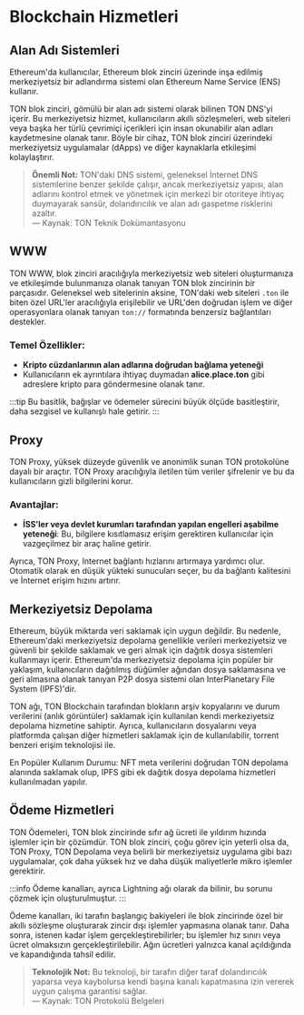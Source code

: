 # Blockchain Hizmetleri

## Alan Adı Sistemleri

Ethereum'da kullanıcılar, Ethereum blok zinciri üzerinde inşa edilmiş merkeziyetsiz bir adlandırma sistemi olan Ethereum Name Service (ENS) kullanır.

TON blok zinciri, gömülü bir alan adı sistemi olarak bilinen TON DNS'yi içerir. Bu merkeziyetsiz hizmet, kullanıcıların akıllı sözleşmeleri, web siteleri veya başka her türlü çevrimiçi içerikleri için insan okunabilir alan adları kaydetmesine olanak tanır. Böyle bir cihaz, TON blok zinciri üzerindeki merkeziyetsiz uygulamalar (dApps) ve diğer kaynaklarla etkileşimi kolaylaştırır. 

> **Önemli Not:** TON'daki DNS sistemi, geleneksel İnternet DNS sistemlerine benzer şekilde çalışır, ancak merkeziyetsiz yapısı, alan adlarını kontrol etmek ve yönetmek için merkezi bir otoriteye ihtiyaç duymayarak sansür, dolandırıcılık ve alan adı gaspetme risklerini azaltır.  
> — Kaynak: TON Teknik Dokümantasyonu

## WWW

TON WWW, blok zinciri aracılığıyla merkeziyetsiz web siteleri oluşturmanıza ve etkileşimde bulunmanıza olanak tanıyan TON blok zincirinin bir parçasıdır. Geleneksel web sitelerinin aksine, TON'daki web siteleri `.ton` ile biten özel URL'ler aracılığıyla erişilebilir ve URL'den doğrudan işlem ve diğer operasyonlara olanak tanıyan `ton://` formatında benzersiz bağlantıları destekler.

### Temel Özellikler:

- **Kripto cüzdanlarının alan adlarına doğrudan bağlama yeteneği**
- Kullanıcıların ek ayrıntılara ihtiyaç duymadan **alice.place.ton** gibi adreslere kripto para göndermesine olanak tanır. 

:::tip
Bu basitlik, bağışlar ve ödemeler sürecini büyük ölçüde basitleştirir, daha sezgisel ve kullanışlı hale getirir.
:::

## Proxy

TON Proxy, yüksek düzeyde güvenlik ve anonimlik sunan TON protokolüne dayalı bir araçtır. TON Proxy aracılığıyla iletilen tüm veriler şifrelenir ve bu da kullanıcıların gizli bilgilerini korur.

### Avantajlar:

- **İSS'ler veya devlet kurumları tarafından yapılan engelleri aşabilme yeteneği**: Bu, bilgilere kısıtlamasız erişim gerektiren kullanıcılar için vazgeçilmez bir araç haline getirir.

Ayrıca, TON Proxy, Internet bağlantı hızlarını artırmaya yardımcı olur. Otomatik olarak en düşük yükteki sunucuları seçer, bu da bağlantı kalitesini ve İnternet erişim hızını artırır.

## Merkeziyetsiz Depolama

Ethereum, büyük miktarda veri saklamak için uygun değildir. Bu nedenle, Ethereum'daki merkeziyetsiz depolama genellikle verileri merkeziyetsiz ve güvenli bir şekilde saklamak ve geri almak için dağıtık dosya sistemleri kullanmayı içerir. Ethereum'da merkeziyetsiz depolama için popüler bir yaklaşım, kullanıcıların dağıtılmış düğümler ağından dosya saklamasına ve geri almasına olanak tanıyan P2P dosya sistemi olan InterPlanetary File System (IPFS)'dir.

TON ağı, TON Blockchain tarafından blokların arşiv kopyalarını ve durum verilerini (anlık görüntüler) saklamak için kullanılan kendi merkeziyetsiz depolama hizmetine sahiptir. Ayrıca, kullanıcıların dosyalarını veya platformda çalışan diğer hizmetleri saklamak için de kullanılabilir, torrent benzeri erişim teknolojisi ile. 


En Popüler Kullanım Durumu:
NFT meta verilerini doğrudan TON depolama alanında saklamak olup, IPFS gibi ek dağıtık dosya depolama hizmetleri kullanılmadan yapılır.


## Ödeme Hizmetleri

TON Ödemeleri, TON blok zincirinde sıfır ağ ücreti ile yıldırım hızında işlemler için bir çözümdür. TON blok zinciri, çoğu görev için yeterli olsa da, TON Proxy, TON Depolama veya belirli bir merkeziyetsiz uygulama gibi bazı uygulamalar, çok daha yüksek hız ve daha düşük maliyetlerle mikro işlemler gerektirir. 

:::info
Ödeme kanalları, ayrıca Lightning ağı olarak da bilinir, bu sorunu çözmek için oluşturulmuştur.
:::

Ödeme kanalları, iki tarafın başlangıç bakiyeleri ile blok zincirinde özel bir akıllı sözleşme oluşturarak zincir dışı işlemler yapmasına olanak tanır. Daha sonra, istenen kadar işlem gerçekleştirebilirler; bu işlemler hız sınırı veya ücret olmaksızın gerçekleştirilebilir. Ağın ücretleri yalnızca kanal açıldığında ve kapandığında tahsil edilir. 

> **Teknolojik Not:** Bu teknoloji, bir tarafın diğer taraf dolandırıcılık yaparsa veya kaybolursa kendi başına kanalı kapatmasına izin vererek uygun çalışma garantisi sağlar.  
> — Kaynak: TON Protokolü Belgeleri